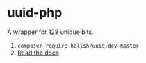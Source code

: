 # uuid-php

A wrapper for 128 unique bits.

1. `composer require hellsh/uuid:dev-master`
2. [Read the docs](https://hell-sh.github.io/php-uuid/classhellsh_1_1UUID.html)
